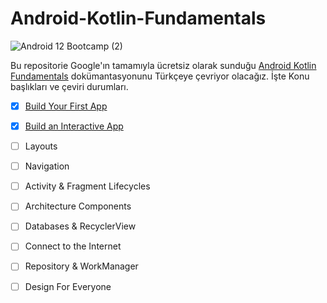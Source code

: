 # Android-Kotlin-Fundamentals

![Android 12 Bootcamp (2)](https://user-images.githubusercontent.com/70329389/139955062-4e63d1a2-abf8-499b-88e2-e9b40ed2228a.png)

Bu repositorie Google'ın tamamıyla ücretsiz olarak sunduğu [Android Kotlin Fundamentals](https://developer.android.com/courses/kotlin-fundamentals/course) dokümantasyonunu Türkçeye çevriyor olacağız. İşte Konu başlıkları ve çeviri durumları.

- [x] [Build Your First App](https://github.com/serkanalc/Android-Kotlin-Fundamentals/tree/main/Part%201%20-%20Build%20Your%20First%20App)
- [x] [Build an Interactive App](https://github.com/serkanalc/Android-Kotlin-Fundamentals/tree/main/Part%202%20-%20Build%20an%20interactive%20app)
- [ ] Layouts
- [ ] Navigation
- [ ] Activity & Fragment Lifecycles
- [ ] Architecture Components
- [ ] Databases & RecyclerView
- [ ] Connect to the Internet
- [ ] Repository & WorkManager
- [ ] Design For Everyone

  
